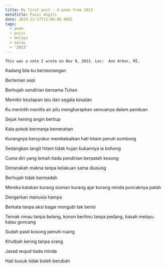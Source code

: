 ```yaml
---
title: My first post - A poem from 2013
metaTitle: Puisi Angsti
date: 2019-11-27T13:00:00.000Z
tags:
  - poem
  - puisi
  - melayu
  - malay
  - '2013'
---
```

`This was a note I wrote on Nov 9, 2013. Loc:  Ann Arbor, MI.`

Kadang bila ku berseorangan


Berteman sepi


Berhujah sendirian bersama Tuhan


Memikir kesilapan lalu dan segala kesalan


Ku merintih menitis air pilu mengharapkan semuanya dalam panduan



Sejuk hening angin bertiup


Kala pokok bermanja kemerahan


Kurangnya bersyukur membekalkan hati hitam penuh sombong


Sedangkan langit hitam tidak hujan bukannya ia bohong


Cuma diri yang lemah tiada pendirian berpatah kosong


Dimanakah makna tanpa kelakuan sama diusung



Berhujah tidak bermadah


Mereka katakan kurang siuman kurang ajar kurang minda puncaknya patah


Dengarkan manusia hampa


Berkata tanpa aksi bagai mengubi tak berisi


Ternak rimau tanpa belang, konon berilmu tanpa pedang, basah melayu kalau goncang


Sudah pasti kosong penuhi ruang


Khutbah kering tanpa orang


Jasad wujud tiada minda


Hati busuk tidak boleh berubah
